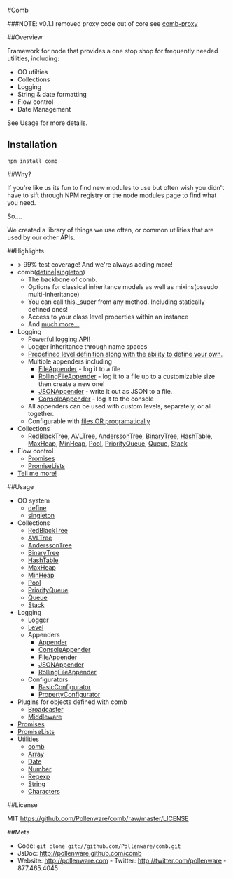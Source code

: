 #Comb


###NOTE: v0.1.1 removed proxy code out of core see [comb-proxy](http://github.com/Pollenware/comb-proxy)

##Overview

Framework for node that provides a one stop shop for frequently needed utilities, including:

* OO utilties
* Collections 
* Logging
* String & date formatting
* Flow control
* Date Management

See Usage for more details.

## Installation

    npm install comb


##Why?


If you're like us its fun to find new modules to use but often wish you didn't have to sift through NPM registry or the node modules page to find what you need.

   So....

We created a library of things we use often, or common utilities that are used by our other APIs.

##Highlights

* &gt; 99% test coverage! And we're always adding more!
* comb([define](http://pollenware.github.com/comb/comb.html#.define)|[singleton](http://pollenware.github.com/comb/comb.html#.singleton))
   * The backbone of comb.
   * Options for classical inheritance models as well as mixins(pseudo multi-inheritance)
   * You can call this._super from any method. Including statically defined ones!
   * Access to your class level properties within an instance
   * And [much more...](http://pollenware.github.com/comb/comb.html#.define)
* Logging
  * [Powerful logging API!](http://pollenware.github.com/comb_logging_Logger.html)
  * Logger inheritance through name spaces
  * [Predefined level definition along with the ability to define your own.](http://pollenware.github.com/comb/comb_logging_Level.html)
  * Multiple appenders including
     * [FileAppender](http://pollenware.github.com/comb/comb_logging_appenders_FileAppender.html) - log it to a file
     * [RollingFileAppender](http://pollenware.github.com/comb/comb_logging_appenders_RollingFileAppender.html) - log it to a file up to a customizable size then create a new one!
     * [JSONAppender](http://pollenware.github.com/comb/comb_logging_appenders_JSONAppender.html) - write it out as JSON to a file.
     * [ConsoleAppender](http://pollenware.github.com/comb/comb_logging_appenders_ConsoleAppender.html) - log it to the console
  * All appenders can be used with custom levels, separately, or all together.
  * Configurable with [files OR programatically](http://pollenware.github.com/comb/comb_logging_BasicConfigurator.html)
* Collections
  * [RedBlackTree](http://pollenware.github.com/comb/comb_collections_RedBlackTree.html), [AVLTree](http://pollenware.github.com/comb/comb_collections_AVLTree.html), [AnderssonTree](http://pollenware.github.com/comb/comb_collections_AnderssonTree.html), [BinaryTree](http://pollenware.github.com/comb/comb_collections_BinaryTree.html), [HashTable](http://pollenware.github.com/comb/comb_collections_HashTable.html), [MaxHeap](http://pollenware.github.com/comb/comb_collections_MaxHeap.html), [MinHeap](http://pollenware.github.com/comb/comb_collections_MinHeap.html), [Pool](http://pollenware.github.com/comb/comb_collections_Pool.html), [PriorityQueue](http://pollenware.github.com/comb/comb_collections_PriorityQueue.html), [Queue](http://pollenware.github.com/comb/comb_collections_Queue.html), [Stack](http://pollenware.github.com/comb/comb_collections_Stack.html)
* Flow control
  * [Promises](http://pollenware.github.com/comb/comb_Promise.html)
  * [PromiseLists](http://pollenware.github.com/comb/comb_PromiseList.html)
* [Tell me more!](http://pollenware.github.com/comb/comb.html)
 
  

##Usage


* OO system
  * [define](http://pollenware.github.com/comb/comb.html#.define)
  * [singleton](http://pollenware.github.com/comb/comb.html#.singleton)
* Collections
  * [RedBlackTree](http://pollenware.github.com/comb/comb_collections_RedBlackTree.html)
  * [AVLTree](http://pollenware.github.com/comb/comb_collections_AVLTree.html)
  * [AnderssonTree](http://pollenware.github.com/comb/comb_collections_AnderssonTree.html)
  * [BinaryTree](http://pollenware.github.com/comb/comb_collections_BinaryTree.html)
  * [HashTable](http://pollenware.github.com/comb/comb_collections_HashTable.html)
  * [MaxHeap](http://pollenware.github.com/comb/comb_collections_MaxHeap.html)
  * [MinHeap](http://pollenware.github.com/comb/comb_collections_MinHeap.html)
  * [Pool](http://pollenware.github.com/comb/comb_collections_Pool.html)
  * [PriorityQueue](http://pollenware.github.com/comb/comb_collections_PriorityQueue.html)
  * [Queue](http://pollenware.github.com/comb/comb_collections_Queue.html)
  * [Stack](http://pollenware.github.com/comb/comb_collections_Stack.html)
* Logging
  * [Logger](http://pollenware.github.com/comb/comb_logging_Logger.html)
  * [Level](http://pollenware.github.com/comb/comb_logging_Level.html)
  * Appenders
     * [Appender](http://pollenware.github.com/comb/comb_logging_appenders_Appender.html)
     * [ConsoleAppender](http://pollenware.github.com/comb/comb_logging_appenders_ConsoleAppender.html)
     * [FileAppender](http://pollenware.github.com/comb/comb_logging_appenders_FileAppender.html)
     * [JSONAppender](http://pollenware.github.com/comb/comb_logging_appenders_JSONAppender.html)
     * [RollingFileAppender](http://pollenware.github.com/comb/comb_logging_appenders_RollingFileAppender.html)
  * Configurators
     * [BasicConfigurator](http://pollenware.github.com/comb/comb_logging_BasicConfigurator.html)
     * [PropertyConfigurator](http://pollenware.github.com/comb/comb_logging_PropertyConfigurator.html)
* Plugins for objects defined with comb
  * [Broadcaster](http://pollenware.github.com/comb/comb_plugins_Broadcaster.html)
  * [Middleware ](http://pollenware.github.com/comb/comb_plugins_Middleware.html)
* [Promises](http://pollenware.github.com/comb/comb_Promise.html)
* [PromiseLists](http://pollenware.github.com/comb/comb_PromiseList.html)
* Utilities
  * [comb](http://pollenware.github.com/comb/comb.html)
  * [Array](http://pollenware.github.com/comb/comb_array.html)
  * [Date](http://pollenware.github.com/comb/comb_date.html)
  * [Number](http://pollenware.github.com/comb/comb_number.html)
  * [Regexp](http://pollenware.github.com/comb/comb_regexp.html)
  * [String](http://pollenware.github.com/comb/comb_string.html)
  * [Characters](http://pollenware.github.com/comb/comb_characters.html)

##License


MIT <https://github.com/Pollenware/comb/raw/master/LICENSE>

##Meta


* Code: `git clone git://github.com/Pollenware/comb.git`
* JsDoc: <http://pollenware.github.com/comb>
* Website:  <http://pollenware.com> - Twitter: <http://twitter.com/pollenware> - 877.465.4045
